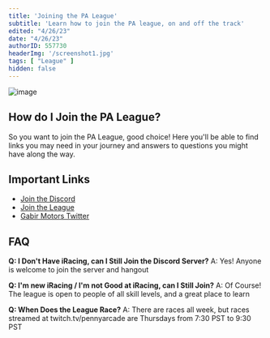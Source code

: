 ```yaml
---
title: 'Joining the PA League'
subtitle: 'Learn how to join the PA league, on and off the track'
edited: "4/26/23"
date: "4/26/23"
authorID: 557730
headerImg: '/screenshot1.jpg'
tags: [ "League" ]
hidden: false
---
```


![image](https://i.gabirmotors.com/assets/league/pa_league_horizontal.png)

## How do I Join the PA League?

So you want to join the PA League, good choice! Here you'll be able to find links you may need in your journey and answers to questions you might have along the way.

## Important Links

- [Join the Discord](https://discord.gabirmotors.com)
- [Join the League](https://members.iracing.com/membersite/member/LeagueView.do?league=4778)
- [Gabir Motors Twitter](https://twitter.com/GabirMotors)

## FAQ

**Q: I Don't Have iRacing, can I Still Join the Discord Server?**
A: Yes! Anyone is welcome to join the server and hangout


**Q: I'm new iRacing / I'm not Good at iRacing, can I Still Join?**
A: Of Course! The league is open to people of all skill levels, and a great place to learn


**Q: When Does the League Race?**
A: There are races all week, but races streamed at twitch.tv/pennyarcade are Thursdays from 7:30 PST to 9:30 PST